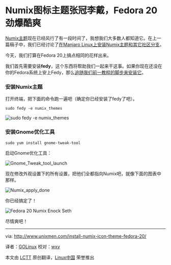 Numix图标主题张冠李戴，Fedora 20劲爆酷爽
================================================================================
[Numix主题][1]现在已经风行了有一段时间了，我想我们大多数人都知道它。在上一篇稿子中，我们已经讨论了[在Manjaro Linux上安装Numix主题和其它社区分支][2]。

今天，我们打算在Fedora 20上搞点相同的花样出来。

我们首先需要安装**fedy**，这个东西将帮助我们一起来干这事。如果你现在还没在你的Fedora系统上安上Fedy，那么[追随我们前一教程的脚步来安装它][3]。

### 安装Numix主题 ###

打开终端，把下面的命令跑一遍吧（确定你已经安装了fedy了吧）。

    sudo fedy -e numix_themes

![sudo fedy -e numix_themes](http://180016988.r.cdn77.net/wp-content/uploads/2014/06/sudo-fedy-e-numix_themes.png)

### 安装Gnome优化工具 ###

    sudo yum install gnome-tweak-tool

启动Gnome优化工具：

![Gnome_Tweak_tool_launch](http://180016988.r.cdn77.net/wp-content/uploads/2014/06/Gnome_Tweak_tool_launch.png)

现在修改外观设置下的所有设置，把他们全都指向Numix吧，就像下面的图表中那样。

![Numix_apply_done](http://180016988.r.cdn77.net/wp-content/uploads/2014/06/Numix_apply_done.png)

你已经搞定了！

![Fedora 20 Numix Enock Seth](http://180016988.r.cdn77.net/wp-content/uploads/2014/06/Fedora-20-Numix-Enock-Seth.png)

尽情爽吧！

--------------------------------------------------------------------------------

via: http://www.unixmen.com/install-numix-icon-theme-fedora-20/

译者：[GOLinux](https://github.com/GOLinux) 校对：[wxy](https://github.com/wxy)

本文由 [LCTT](https://github.com/LCTT/TranslateProject) 原创翻译，[Linux中国](http://linux.cn/) 荣誉推出

[1]:http://numixproject.org/
[2]:http://www.unixmen.com/install-numix-icon-theme-manjaro-linux/
[3]:http://www.unixmen.com/tweak-fedora-system-using-fedy/
